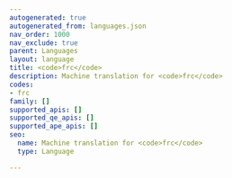 ```yaml
---
autogenerated: true
autogenerated_from: languages.json
nav_order: 1000
nav_exclude: true
parent: Languages
layout: language
title: <code>frc</code>
description: Machine translation for <code>frc</code>
codes:
- frc
family: []
supported_apis: []
supported_qe_apis: []
supported_ape_apis: []
seo:
  name: Machine translation for <code>frc</code>
  type: Language

---
```


